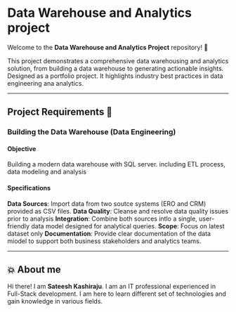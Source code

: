# Data Warehouse and Analytics project

Welcome to the **Data Warehouse and Analytics Project** repository! 🚀

This project demonstrates a comprehensive data warehousing and analytics solution, from building a data warehouse to generating actionable insights. Designed as a portfolio project. It highlights industry best practices in data engineering ana analytics.

---

## Project Requirements 🚀

### Building the Data Warehouse (Data Engineering)

#### Objective
Building a modern data warehouse with SQL server. including ETL process, data modeling and analysis

#### Specifications
**Data Sources**: Import data from two soutce systems (ERO and CRM) provided as CSV files.
**Data Quality**: Cleanse and resolve data quality issues prior to analysis
**Integration**: Combine both sources intlo a single, user-friendly data model designed for analytical queries.
**Scope**: Focus on latest dataset only
**Documentation**: Provide clear documentation of the data miodel to support both business stakeholders and analytics teams.

---

## 💥 About me 

Hi there! I am **Sateesh Kashiraju**. I am an IT professional experienced in Full-Stack development. I am here to learn different set of technologies and gain knowledge in various fields.


